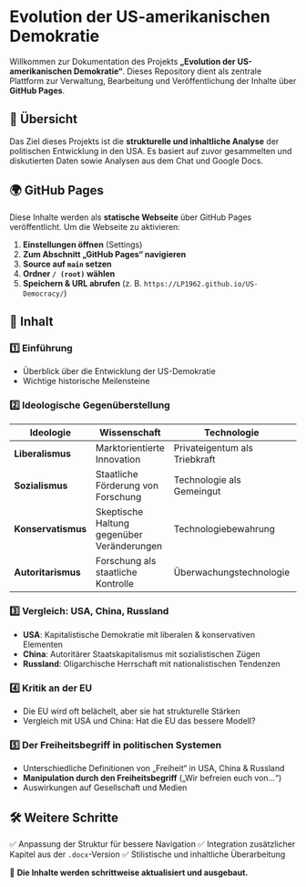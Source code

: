 # Evolution der US-amerikanischen Demokratie

Willkommen zur Dokumentation des Projekts **„Evolution der US-amerikanischen Demokratie“**. Dieses Repository dient als zentrale Plattform zur Verwaltung, Bearbeitung und Veröffentlichung der Inhalte über **GitHub Pages**.

## 📌 Übersicht
Das Ziel dieses Projekts ist die **strukturelle und inhaltliche Analyse** der politischen Entwicklung in den USA. Es basiert auf zuvor gesammelten und diskutierten Daten sowie Analysen aus dem Chat und Google Docs.

## 🌍 GitHub Pages
Diese Inhalte werden als **statische Webseite** über GitHub Pages veröffentlicht. Um die Webseite zu aktivieren:
1. **Einstellungen öffnen** (Settings)
2. **Zum Abschnitt „GitHub Pages“ navigieren**
3. **Source auf `main` setzen**
4. **Ordner `/ (root)` wählen**
5. **Speichern & URL abrufen** (z. B. `https://LP1962.github.io/US-Democracy/`)

## 📖 Inhalt
### 1️⃣ Einführung
- Überblick über die Entwicklung der US-Demokratie
- Wichtige historische Meilensteine

### 2️⃣ Ideologische Gegenüberstellung
| Ideologie       | Wissenschaft | Technologie | Soziologie |
|----------------|-------------|-------------|------------|
| **Liberalismus** | Marktorientierte Innovation | Privateigentum als Triebkraft | Individuelle Freiheit |
| **Sozialismus** | Staatliche Förderung von Forschung | Technologie als Gemeingut | Soziale Gleichheit |
| **Konservatismus** | Skeptische Haltung gegenüber Veränderungen | Technologiebewahrung | Traditionserhalt |
| **Autoritarismus** | Forschung als staatliche Kontrolle | Überwachungstechnologie | Hierarchien und Kontrolle |

### 3️⃣ Vergleich: USA, China, Russland
- **USA**: Kapitalistische Demokratie mit liberalen & konservativen Elementen
- **China**: Autoritärer Staatskapitalismus mit sozialistischen Zügen
- **Russland**: Oligarchische Herrschaft mit nationalistischen Tendenzen

### 4️⃣ Kritik an der EU
- Die EU wird oft belächelt, aber sie hat strukturelle Stärken
- Vergleich mit USA und China: Hat die EU das bessere Modell?

### 5️⃣ Der Freiheitsbegriff in politischen Systemen
- Unterschiedliche Definitionen von „Freiheit“ in USA, China & Russland
- **Manipulation durch den Freiheitsbegriff** („Wir befreien euch von…“)
- Auswirkungen auf Gesellschaft und Medien

## 🛠 Weitere Schritte
✅ Anpassung der Struktur für bessere Navigation
✅ Integration zusätzlicher Kapitel aus der `.docx`-Version
✅ Stilistische und inhaltliche Überarbeitung

🚀 **Die Inhalte werden schrittweise aktualisiert und ausgebaut.**
